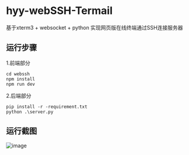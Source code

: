 # hyy-webSSH-Termail
基于xterm3 + websocket + python 实现网页版在线终端通过SSH连接服务器

## 运行步骤
1.前端部分

```
cd webssh 
npm install 
npm run dev 
```

2.后端部分
```
pip install -r -requirement.txt
python .\server.py
```

## 运行截图
![image](https://user-images.githubusercontent.com/42410679/180358625-3622a65f-9ea4-4f8d-91bd-ef62b14f5706.png)

